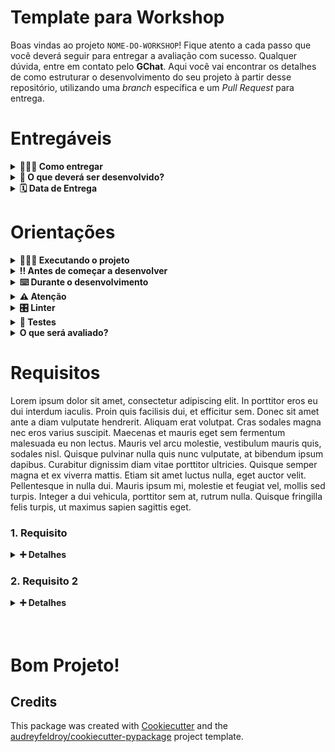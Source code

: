 # Template para Workshop
Boas vindas ao projeto `NOME-DO-WORKSHOP`! Fique atento a cada passo que você deverá seguir para entregar a avaliação com sucesso. Qualquer dúvida, entre em contato pelo **GChat**. Aqui você vai encontrar os detalhes de como estruturar o desenvolvimento do seu projeto à partir desse repositório, utilizando uma _branch_ específica e um _Pull Request_ para entrega.

# Entregáveis
<details>
<summary><b>🤷🏽‍♀️ Como entregar</b></summary>

Para entregar o seu projeto, você deverá fazer um _Pull Request_ neste repositório.
Lembre-se que você pode consultar o conteúdo do workshop de _Git e Github_ sempre que precisar.
4
Seu _Pull Request_ deverá estar no seguinte formato:
`[Seu Nome e Sobrenome] - Avaliação Workshop NOME-DO-WORKSHOP`

</details>

<details>
<summary><b>📝 O que deverá ser desenvolvido?</b></summary>
Lorem ipsum dolor sit amet, consectetur adipiscing elit. In porttitor eros eu dui interdum iaculis. Proin quis facilisis dui, et efficitur sem. Donec sit amet ante a diam vulputate hendrerit. Aliquam erat volutpat. Cras sodales magna nec eros varius suscipit. Maecenas et mauris eget sem fermentum malesuada eu non lectus. Mauris vel arcu molestie, vestibulum mauris quis, sodales nisl. Quisque pulvinar nulla quis nunc vulputate, at bibendum ipsum dapibus. Curabitur dignissim diam vitae porttitor ultricies. Quisque semper magna et ex viverra mattis. Etiam sit amet luctus nulla, eget auctor velit. Pellentesque in nulla dui. Mauris ipsum mi, molestie et feugiat vel, mollis sed turpis. Integer a dui vehicula, porttitor sem at, rutrum nulla. Quisque fringilla felis turpis, ut maximus sapien sagittis eget.

</details>

<details>
<summary><b>🗓 Data de Entrega</b></summary>

- Este projeto é `INDIVIDUAL`.
- Será `1` turno de desenvolvimento para a entrega.
- A data limite de entrega será divulgada no `Classroom` da turma.
- Commits feitos após o horário de entrega serão desconsiderados.
</details>

# Orientações
<details>
<summary><b>🧑🏽‍🏫 Executando o projeto</b></summary>

Lorem ipsum dolor sit amet, consectetur adipiscing elit. In porttitor eros eu dui interdum iaculis. Proin quis facilisis dui, et efficitur sem. Donec sit amet ante a diam vulputate hendrerit. Aliquam erat volutpat. Cras sodales magna nec eros varius suscipit. Maecenas et mauris eget sem fermentum malesuada eu non lectus. Mauris vel arcu molestie, vestibulum mauris quis, sodales nisl. Quisque pulvinar nulla quis nunc vulputate, at bibendum ipsum dapibus. Curabitur dignissim diam vitae porttitor ultricies. Quisque semper magna et ex viverra mattis. Etiam sit amet luctus nulla, eget auctor velit. Pellentesque in nulla dui. Mauris ipsum mi, molestie et feugiat vel, mollis sed turpis. Integer a dui vehicula, porttitor sem at, rutrum nulla. Quisque fringilla felis turpis, ut maximus sapien sagittis eget.
</details>

<details>
<summary><b>‼️ Antes de começar a desenvolver</b></summary>

1. Clone o repositório.
2. Entre na pasta do repositório que você acabou de clonar.
3. Crie uma `branch` com seu nome e sobrenome, seguindo o padrão `nome-sobrenome`, à partir da `main`.
4. Instale as dependências do projeto com <code>poetry install --all-groups</code>.
5. Faça o commit inicial e suba sua `branch` para o repositório remoto.
6. Crie um _Pull Request_ para a `main` do repositório.

<b>Atenção:</b> **Não** tente dar <code>Merge</code> do seu código na main.

</details>

<details>
<summary><b>⌨️ Durante o desenvolvimento</b></summary>

- Faça _commits_ frequentes das alterações que fizer no seu código. Uma boa métrica é fazer um _commit_ a cada requisito da avaliação que for implementado.
- Lembre-se de sempre, após alguns _commits_, atualizar o repositório remoto com um `git push`.
- Lembre-se de usar **commits semânticos** para deixar seu _Pull Request_ organizado, e criar o hábito.

</details>

<details>
<summary><b>⚠️ Atenção</b></summary>

- O projeto deve ser desenvolvido na ordem dos requisitos.
- Crie os diretórios, arquivos, classes e funções **EXATAMENTE** como estão descritos nos requisitos, caso contrário, os testes irão falhar.

</details>

<details>
<summary><b>🎛 Linter</b></summary>

Utilizaremos o `Ruff` para fazer a análise estática do seu código.

Este projeto já vem com todas as dependências configuradas. Para executar o linter no seu código, basta executar o seguinte comando:
```bash
# Executando o linter
poetry run task lint
```

O `Ruff` irá verificar se o seu código está de acordo com as boas práticas, e apontar caso haja algum erro. Corrija os erros antes de subir o seu código para o repositório remoto.

</details>

<details>
<summary><b>🧪 Testes</b></summary

Para executar os testes localmente, basta executar o comando:
```bash
# Executando os testes
poetry run task test
```
O `pytest` irá executar todos os testes do projeto, e mostrar o resultado no terminal. Caso algum teste falhe, verifique o erro e corrija o seu código.

<b>⚠️ IMPORTANTE:</b> Não altere ou apague os testes, eles são a base para garantir que o seu código está funcionando corretamente. Caso algum teste falhe, verifique o seu código e faça as correções necessárias.

</details>

<details>
<summary><b>O que será avaliado?</b></summary>

A execução correta dos testes garante que seu código está funcionando corretamente. Além disso, para definir sua nota, levaremos em consideração os seguintes pontos:

- Organização do código
- Clareza e legibilidade do código
- Uso correto do `RESULTADO-DO-WORKSHOP`
- Adequação às boas práticas e regras de estilo

É importante lembrar que caso seja percebido uma cópia de código, seja de outro residente ou de ferramentas de IA como `ChatGPT`, `Copilot`, `Gemini`, `Deepseek`, entre outros, a avaliação será zerada. A intenção dessa avaliação é que você demonstre o que aprendeu durante o workshop, e não apenas reproduza um código que não entende. Qualquer dúvida, siga os passos:

1. Leia a mensagem de erro do terminal e tente entender o que ela está sinalizando.
2. Revise o conteúdo das aulas do _workshop_.
3. Busque na documentação oficial do `ALVO-DO-WORKSHOP`.
4. Pergunte ao instrutor do workshop.

</details>


# Requisitos

Lorem ipsum dolor sit amet, consectetur adipiscing elit. In porttitor eros eu dui interdum iaculis. Proin quis facilisis dui, et efficitur sem. Donec sit amet ante a diam vulputate hendrerit. Aliquam erat volutpat. Cras sodales magna nec eros varius suscipit. Maecenas et mauris eget sem fermentum malesuada eu non lectus. Mauris vel arcu molestie, vestibulum mauris quis, sodales nisl. Quisque pulvinar nulla quis nunc vulputate, at bibendum ipsum dapibus. Curabitur dignissim diam vitae porttitor ultricies. Quisque semper magna et ex viverra mattis. Etiam sit amet luctus nulla, eget auctor velit. Pellentesque in nulla dui. Mauris ipsum mi, molestie et feugiat vel, mollis sed turpis. Integer a dui vehicula, porttitor sem at, rutrum nulla. Quisque fringilla felis turpis, ut maximus sapien sagittis eget.

### 1. Requisito 
<details>
<summary><strong>➕ Detalhes </strong></summary>
Lorem ipsum dolor sit amet, consectetur adipiscing elit. In porttitor eros eu dui interdum iaculis. Proin quis facilisis dui, et efficitur sem. Donec sit amet ante a diam vulputate hendrerit. Aliquam erat volutpat. Cras sodales magna nec eros varius suscipit. Maecenas et mauris eget sem fermentum malesuada eu non lectus. Mauris vel arcu molestie, vestibulum mauris quis, sodales nisl. Quisque pulvinar nulla quis nunc vulputate, at bibendum ipsum dapibus. Curabitur dignissim diam vitae porttitor ultricies. Quisque semper magna et ex viverra mattis. Etiam sit amet luctus nulla, eget auctor velit. Pellentesque in nulla dui. Mauris ipsum mi, molestie et feugiat vel, mollis sed turpis. Integer a dui vehicula, porttitor sem at, rutrum nulla. Quisque fringilla felis turpis, ut maximus sapien sagittis eget.

</details>

### 2. Requisito 2
<details>
<summary><strong>➕ Detalhes </strong></summary>
Lorem ipsum dolor sit amet, consectetur adipiscing elit. In porttitor eros eu dui interdum iaculis. Proin quis facilisis dui, et efficitur sem. Donec sit amet ante a diam vulputate hendrerit. Aliquam erat volutpat. Cras sodales magna nec eros varius suscipit. Maecenas et mauris eget sem fermentum malesuada eu non lectus. Mauris vel arcu molestie, vestibulum mauris quis, sodales nisl. Quisque pulvinar nulla quis nunc vulputate, at bibendum ipsum dapibus. Curabitur dignissim diam vitae porttitor ultricies. Quisque semper magna et ex viverra mattis. Etiam sit amet luctus nulla, eget auctor velit. Pellentesque in nulla dui. Mauris ipsum mi, molestie et feugiat vel, mollis sed turpis. Integer a dui vehicula, porttitor sem at, rutrum nulla. Quisque fringilla felis turpis, ut maximus sapien sagittis eget.

</details>

<br/>
<br/>

# Bom Projeto!

## Credits

This package was created with [Cookiecutter](https://github.com/audreyfeldroy/cookiecutter) and the [audreyfeldroy/cookiecutter-pypackage](https://github.com/audreyfeldroy/cookiecutter-pypackage) project template.

